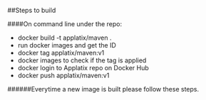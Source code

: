 
##Steps to build

####On command line under the repo:

* docker build -t applatix/maven .
* run docker images and get the ID
* docker tag <ID> applatix/maven:v1
* docker images to check if the tag is applied
* docker login to Applatix repo on Docker Hub
* docker push applatix/maven:v1

######Everytime a new image is built please follow these steps. 
